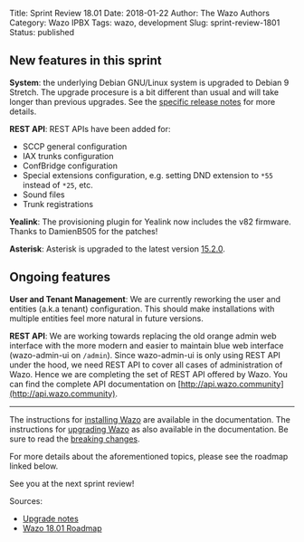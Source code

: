 Title: Sprint Review 18.01
Date: 2018-01-22
Author: The Wazo Authors
Category: Wazo IPBX
Tags: wazo, development
Slug: sprint-review-1801
Status: published

## New features in this sprint

**System**: the underlying Debian GNU/Linux system is upgraded to Debian 9 Stretch. The upgrade procesure is a bit different than usual and will take longer than previous upgrades. See the [specific release notes](http://documentation.wazo.community/en/latest/upgrade/18.01/stretch.html) for more details.

**REST API**: REST APIs have been added for:
  * SCCP general configuration
  * IAX trunks configuration
  * ConfBridge configuration
  * Special extensions configuration, e.g. setting DND extension to `*55` instead of `*25`, etc.
  * Sound files
  * Trunk registrations

**Yealink**: The provisioning plugin for Yealink now includes the v82 firmware. Thanks to DamienB505 for the patches!

**Asterisk**: Asterisk is upgraded to the latest version [15.2.0](https://downloads.asterisk.org/pub/telephony/asterisk/releases/ChangeLog-15.2.0).
  

## Ongoing features

**User and Tenant Management**: We are currently reworking the user and entities (a.k.a tenant) configuration. This should make installations with multiple entities feel more natural in future versions.

**REST API**: We are working towards replacing the old orange admin web interface with the more modern and easier to maintain blue web interface (wazo-admin-ui on `/admin`). Since wazo-admin-ui is only using REST API under the hood, we need REST API to cover all cases of administration of Wazo. Hence we are completing the set of REST API offered by Wazo. You can find the complete API documentation on [http://api.wazo.community](http://api.wazo.community).

---

The instructions for [installing Wazo](http://documentation.wazo.community/en/stable/installation/installsystem.html) are available in the documentation.
The instructions for [upgrading Wazo](http://documentation.wazo.community/en/stable/upgrade/upgrade.html) as also available in the documentation. Be sure to read the [breaking changes](http://documentation.wazo.community/en/wazo-18.01/upgrade/upgrade_notes.html).

For more details about the aforementioned topics, please see the roadmap linked below.

See you at the next sprint review!

Sources:

* [Upgrade notes](http://documentation.wazo.community/en/wazo-18.01/upgrade/upgrade_notes.html)
* [Wazo 18.01 Roadmap](https://projects.wazo.community/versions/271)
